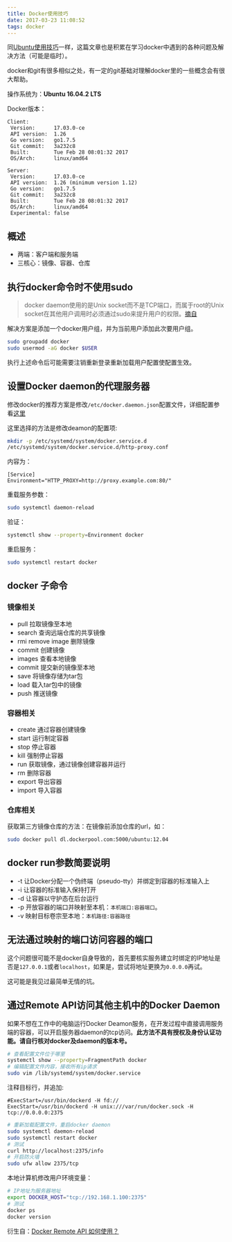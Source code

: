 ```yaml
---
title: Docker使用技巧
date: 2017-03-23 11:08:52
tags: docker
---
```


同[Ubuntu使用技巧](http://heavensfeel.net/2017/03/22/skill-of-ubuntu/)一样，这篇文章也是积累在学习docker中遇到的各种问题及解决方法（可能是临时）。

docker和git有很多相似之处，有一定的git基础对理解docker里的一些概念会有很大帮助。

操作系统为：**Ubuntu 16.04.2 LTS**

Docker版本：

``` plain
Client:
 Version:      17.03.0-ce
 API version:  1.26
 Go version:   go1.7.5
 Git commit:   3a232c8
 Built:        Tue Feb 28 08:01:32 2017
 OS/Arch:      linux/amd64

Server:
 Version:      17.03.0-ce
 API version:  1.26 (minimum version 1.12)
 Go version:   go1.7.5
 Git commit:   3a232c8
 Built:        Tue Feb 28 08:01:32 2017
 OS/Arch:      linux/amd64
 Experimental: false
```

## 概述

* 两端：客户端和服务端
* 三核心：镜像、容器、仓库

## 执行docker命令时不使用sudo

> docker daemon使用的是Unix socket而不是TCP端口，而属于root的Unix socket在其他用户调用时必须通过sudo来提升用户的权限。[摘自](https://docs.docker.com/engine/installation/linux/linux-postinstall/)

解决方案是添加一个docker用户组，并为当前用户添加此次要用户组。

``` bash
sudo groupadd docker
sudo usermod -aG docker $USER
```

执行上述命令后可能需要注销重新登录重新加载用户配置使配置生效。

## 设置Docker daemon的代理服务器

修改docker的推荐方案是修改`/etc/docker.daemon.json`配置文件，详细配置参看[这里](https://docs.docker.com/engine/reference/commandline/dockerd//#daemon-configuration-file)

这里选择的方法是修改deamon的配置项:

``` bash
mkdir -p /etc/systemd/system/docker.service.d
/etc/systemd/system/docker.service.d/http-proxy.conf
```

内容为：

``` plain
[Service]
Environment="HTTP_PROXY=http://proxy.example.com:80/"
```

重载服务参数：

``` bash
sudo systemctl daemon-reload
```

验证：

``` bash
systemctl show --property=Environment docker
```

重启服务：

``` bash
sudo systemctl restart docker
```

## docker 子命令

### 镜像相关

* pull 拉取镜像至本地
* search 查询远端仓库的共享镜像
* rmi remove image 删除镜像
* commit 创建镜像
* images 查看本地镜像
* commit 提交新的镜像至本地
* save 将镜像存储为tar包
* load 载入tar包中的镜像
* push 推送镜像

### 容器相关

* create 通过容器创建镜像
* start 运行制定容器
* stop 停止容器
* kill 强制停止容器
* run 获取镜像，通过镜像创建容器并运行
* rm 删除容器
* export 导出容器
* import 导入容器

### 仓库相关

获取第三方镜像仓库的方法：在镜像前添加仓库的url，如：

``` bash
sudo docker pull dl.dockerpool.com:5000/ubuntu:12.04
```

## docker run参数简要说明

* -t 让Docker分配一个伪终端（pseudo-tty）并绑定到容器的标准输入上
* -i 让容器的标准输入保持打开
* -d 让容器以守护态在后台运行
* -p 开放容器的端口并映射至本机：`本机端口:容器端口`。
* -v 映射目标卷宗至本地：`本机路径:容器路径`

## 无法通过映射的端口访问容器的端口

这个问题很可能不是docker自身导致的，首先要核实服务建立时绑定的IP地址是否是`127.0.0.1`或者`localhost`，如果是，尝试将地址更换为`0.0.0.0`再试。

这可能是我见过最简单无情的坑。

## 通过Remote API访问其他主机中的Docker Daemon

如果不想在工作中的电脑运行Docker Deamon服务，在开发过程中直接调用服务端的容器，可以开启服务器daemon的tcp访问。**此方法不具有授权及身份认证功能。请自行核对docker及daemon的版本号。**

``` bash
# 查看配置文件位于哪里
systemctl show --property=FragmentPath docker
# 编辑配置文件内容，接收所有ip请求
sudo vim /lib/systemd/system/docker.service
```

注释目标行，并追加:

``` plain
#ExecStart=/usr/bin/dockerd -H fd://
ExecStart=/usr/bin/dockerd -H unix:///var/run/docker.sock -H tcp://0.0.0.0:2375
```

``` bash
# 重新加载配置文件，重启docker daemon
sudo systemctl daemon-reload
sudo systemctl restart docker
# 测试
curl http://localhost:2375/info
# 开启防火墙
sudo ufw allow 2375/tcp
```

本地计算机修改用户环境变量：

``` bash
# IP地址为服务器地址
export DOCKER_HOST="tcp://192.168.1.100:2375"
# 测试
docker ps
docker version
```

衍生自：[Docker Remote API 如何使用？](https://www.zhihu.com/question/24852884/answer/138069968)
